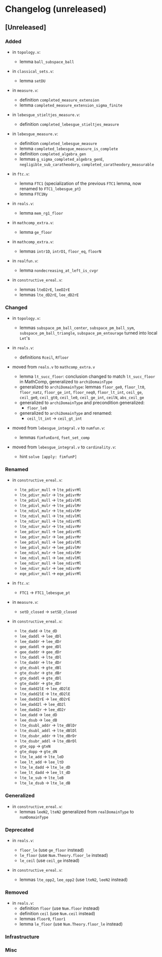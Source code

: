 # Changelog (unreleased)

## [Unreleased]

### Added

- in `topology.v`:
  + lemma `ball_subspace_ball`

- in `classical_sets.v`:
  + lemma `setDU`

- in `measure.v`:
  + definition `completed_measure_extension`
  + lemma `completed_measure_extension_sigma_finite`

- in `lebesgue_stieltjes_measure.v`:
  + definition `completed_lebesgue_stieltjes_measure`

- in `lebesgue_measure.v`:
  + definition `completed_lebesgue_measure`
  + lemma `completed_lebesgue_measure_is_complete`
  + definition `completed_algebra_gen`
  + lemmas `g_sigma_completed_algebra_genE`, `negligible_sub_caratheodory`,
    `completed_caratheodory_measurable`
- in `ftc.v`:
  + lemma `FTC1` (specialization of the previous `FTC1` lemma, now renamed to `FTC1_lebesgue_pt`)
  + lemma `FTC1Ny`

- in `reals.v`:
  + lemma `mem_rg1_floor`

- in `mathcomp_extra.v`:
  + lemma `ge_floor`

- in `mathcomp_extra.v`:
  + lemmas `intr1D`, `intrD1`, `floor_eq`, `floorN`

- in `realfun.v`:
  + lemma `nondecreasing_at_left_is_cvgr`

- in `constructive_ereal.v`:
  + lemmas `lteD2rE`, `leeD2rE`
  + lemmas `lte_dD2rE`, `lee_dD2rE`

### Changed

- in `topology.v`:
  + lemmas `subspace_pm_ball_center`, `subspace_pm_ball_sym`,
    `subspace_pm_ball_triangle`, `subspace_pm_entourage` turned
	into local `Let`'s

- in `reals.v`:
  + definitions `Rceil`, `Rfloor`

- moved from `reals.v` to `mathcomp_extra.v`
  + lemma `lt_succ_floor`: conclusion changed to match `lt_succ_floor` in MathComp,
    generalized to `archiDomainType`
  + generalized to `archiDomainType`:
    lemmas `floor_ge0`, `floor_lt0`, `floor_natz`,
    `floor_ge_int`, `floor_neq0`, `floor_lt_int`, `ceil_ge`, `ceil_ge0`, `ceil_gt0`,
    `ceil_le0`, `ceil_ge_int`, `ceilN`, `abs_ceil_ge`
  + generalized to `archiDomainType` and precondition generalized:
    * `floor_le0`
  + generalized to `archiDomainType` and renamed:
    * `ceil_lt_int` -> `ceil_gt_int`

- moved from `lebesgue_integral.v` to `numfun.v`:
  + lemmas `fimfunEord`, `fset_set_comp`

- moved from `lebesgue_integral.v` to `cardinality.v`:
  + hint `solve [apply: fimfunP]`

### Renamed

- in `constructive_ereal.v`:
  + `lte_pdivr_mull` -> `lte_pdivrMl`
  + `lte_pdivr_mulr` -> `lte_pdivrMr`
  + `lte_pdivl_mull` -> `lte_pdivlMl`
  + `lte_pdivl_mulr` -> `lte_pdivlMr`
  + `lte_ndivl_mulr` -> `lte_ndivlMr`
  + `lte_ndivl_mull` -> `lte_ndivlMl`
  + `lte_ndivr_mull` -> `lte_ndivrMl`
  + `lte_ndivr_mulr` -> `lte_ndivrMr`
  + `lee_pdivr_mull` -> `lee_pdivrMl`
  + `lee_pdivr_mulr` -> `lee_pdivrMr`
  + `lee_pdivl_mull` -> `lee_pdivlMl`
  + `lee_pdivl_mulr` -> `lee_pdivlMr`
  + `lee_ndivl_mulr` -> `lee_ndivlMr`
  + `lee_ndivl_mull` -> `lee_ndivlMl`
  + `lee_ndivr_mull` -> `lee_ndivrMl`
  + `lee_ndivr_mulr` -> `lee_ndivrMr`
  + `eqe_pdivr_mull` -> `eqe_pdivrMl`

- in `ftc.v`:
  + `FTC1` -> `FTC1_lebesgue_pt`
- in `measure.v`:
  + `setD_closed` -> `setSD_closed`

- in `constructive_ereal.v`:
  + `lte_dadd` -> `lte_dD`
  + `lee_daddl` -> `lee_dDl`
  + `lee_daddr` -> `lee_dDr`
  + `gee_daddl` -> `gee_dDl`
  + `gee_daddr` -> `gee_dDr`
  + `lte_daddl` -> `lte_dDl`
  + `lte_daddr` -> `lte_dDr`
  + `gte_dsubl` -> `gte_dBl`
  + `gte_dsubr` -> `gte_dBr`
  + `gte_daddl` -> `gte_dDl`
  + `gte_daddr` -> `gte_dDr`
  + `lee_dadd2lE` -> `lee_dD2lE`
  + `lte_dadd2lE` -> `lte_dD2lE`
  + `lee_dadd2rE` -> `lee_dD2rE`
  + `lee_dadd2l` -> `lee_dD2l`
  + `lee_dadd2r` -> `lee_dD2r`
  + `lee_dadd` -> `lee_dD`
  + `lee_dsub` -> `lee_dB`
  + `lte_dsubl_addr` -> `lte_dBlDr`
  + `lte_dsubl_addl` -> `lte_dBlDl`
  + `lte_dsubr_addr` -> `lte_dBrDr`
  + `lte_dsubr_addl` -> `lte_dBrDl`
  + `gte_opp` -> `gteN`
  + `gte_dopp` -> `gte_dN`
  + `lte_le_add` -> `lte_leD`
  + `lee_lt_add` -> `lee_ltD`
  + `lte_le_dadd` -> `lte_le_dD`
  + `lee_lt_dadd` -> `lee_lt_dD`
  + `lte_le_sub` -> `lte_leB`
  + `lte_le_dsub` -> `lte_le_dB`

### Generalized

- in `constructive_ereal.v`:
  + lemmas `leeN2`, `lteN2` generalized from `realDomainType` to `numDomainType`

### Deprecated

- in `reals.v`:
  + `floor_le` (use `ge_floor` instead)
  + `le_floor` (use `Num.Theory.floor_le` instead)
  + `le_ceil` (use `ceil_ge` instead)

- in `constructive_ereal.v`:
  + lemmas `lte_opp2`, `lee_opp2` (use `lteN2`, `leeN2` instead)

### Removed

- in `reals.v`:
  + definition `floor` (use `Num.floor` instead)
  + definition `ceil` (use `Num.ceil` instead)
  + lemmas `floor0`, `floor1`
  + lemma `le_floor` (use `Num.Theory.floor_le` instead)

### Infrastructure

### Misc
